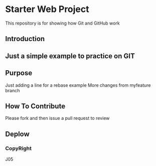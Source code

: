 # Starter Web Project

This repository is for showing how Git and GitHub work

## Introduction
Just a simple example to practice on  GIT
--

## Purpose
Just adding a line for a rebase example
More changes from myfeature branch

## How To Contribute
Please fork and then issue a pull request to review
## Deplow

### CopyRight
J05

